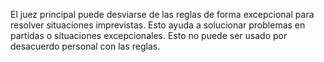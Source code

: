 El juez principal puede desviarse de las reglas de forma excepcional para resolver situaciones imprevistas. Esto ayuda a solucionar problemas en partidas o situaciones excepcionales. Esto no puede ser usado por desacuerdo personal con las reglas.